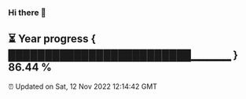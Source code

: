### Hi there 👋
⏳ Year progress { █████████████████████████▁▁▁▁▁ } 86.44 %
---
⏰ Updated on Sat, 12 Nov 2022 12:14:42 GMT

